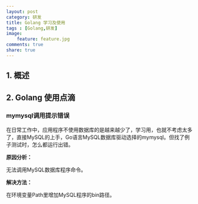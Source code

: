 ```yaml
---
layout: post
category: 研发
title: Golang 学习及使用
tags : [Golang,研发]
image:
    feature: feature.jpg
comments: true
share: true
---
```


## 1. 概述

## 2. Golang 使用点滴

### mymysql调用提示错误

在日常工作中，应用程序不使用数据库的是越来越少了，学习用，也就不考虑太多了，直接MySQL的上手，Go语言MySQL数据库驱动选择的mymysql。但找了例子测试时，怎么都运行出错。

**原因分析：**

无法调用MySQL数据库程序命令。

**解决方法：**

在环境变量Path里增加MySQL程序的bin路径。
